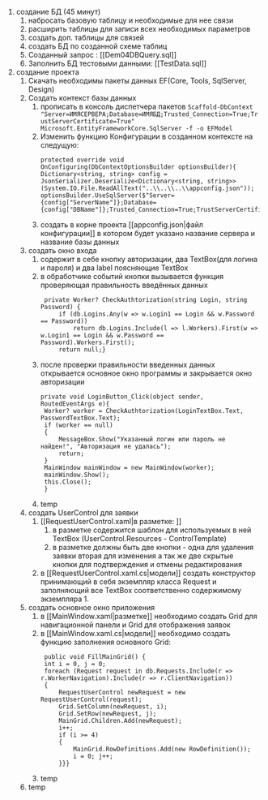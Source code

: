 1. создание БД (45 минут)
	1. набросать базовую таблицу и необходимые для нее связи
	2. расширить таблицы для записи всех необходимых параметров
	3. создать доп. таблицы для связей
	4. создать БД по созданной схеме таблиц
	5. Созданный запрос : [[Dem04DBQuery.sql]]
	6. Заполнить БД тестовыми данными:  [[TestData.sql]]
2. создание проекта
	1. Скачать необходимы пакеты данных EF(Core, Tools, SqlServer, Design)
	2. Создать контекст базы данных
		1. прописать в консоль диспетчера пакетов `Scaffold-DbContext "Server=ИМЯСЕРВЕРА;Database=ИМЯБД;Trusted_Connection=True;TrustServerCertificate=True" Microsoft.EntityFrameworkCore.SqlServer -f -o EFModel` 
		2. Изменить функцию Конфигурации в созданном контексте на следущую:
		   ```    
		   protected override void OnConfiguring(DbContextOptionsBuilder optionsBuilder){
		   Dictionary<string, string> config = JsonSerializer.Deserialize<Dictionary<string, string>>(System.IO.File.ReadAllText("..\\..\\..\\appconfig.json"));
		   optionsBuilder.UseSqlServer($"Server={config["ServerName"]};Database={config["DBName"]};Trusted_Connection=True;TrustServerCertificate=True");}
		   ```
		3. создать в корне проекта [[appconfig.json|файл конфигурации]] в котором будет указано название сервера и название базы данных
	3. создать окно входа
		1. содержит в себе кнопку авторизации, два TextBox(для логина и пароля) и два label поясняющие TextBox
		2. в обработчике событий кнопки вызывается функция проверяющая правильность введённых данных
		   ```
		   	private Worker? CheckAuthtorization(string Login, string Password) {
				if (db.Logins.Any(w => w.Login1 == Login && w.Password == Password))
					return db.Logins.Include(l => l.Workers).First(w => w.Login1 == Login && w.Password == Password).Workers.First();
				return null;}
		   ``` 
		3. после проверки правильности введенных данных открывается основное окно программы и закрывается окно авторизации
		   ```
		   private void LoginButton_Click(object sender, RoutedEventArgs e){
            Worker? worker = CheckAuthtorization(LoginTextBox.Text, PasswordTextBox.Text);
            if (worker == null)
            {
                MessageBox.Show("Указанный логин или пароль не найден!", "Авторизация не удалась");
                return;
            }
            MainWindow mainWindow = new MainWindow(worker);
            mainWindow.Show();
            this.Close();
            } 
		   ```
		4. temp
	4. создать UserControl для заявки
		1. [[RequestUserControl.xaml|в разметке: ]]
			1. в разметке содержится шаблон для используемых в ней TextBox (UserControl.Resources - ControlTemplate)
			2. в разметке должны быть две кнопки - одна для удаления заявки вторая для изменения а так же две скрытые кнопки для подтверждения и отмены редактирования
		2. в [[RequestUserControl.xaml.cs|модели]] создать конструктор принимающий в себя экземпляр класса Request и заполняющий все TextBox соответственно содержимому экземпляра
			1. 
	5. создать основное окно приложения
		1. в [[MainWindow.xaml|разметке]] необходимо создать Grid для навигационной панели и Grid для отображения заявок
		2. в [[MainWindow.xaml.cs|модели]] необходимо создать функцию заполнения основного Grid:
		   ```
		    public void FillMainGrid() { 
			int i = 0, j = 0;
			foreach (Request request in db.Requests.Include(r => r.WorkerNavigation).Include(r => r.ClientNavigation))
			{
				RequestUserControl newRequest = new RequestUserControl(request);
				Grid.SetColumn(newRequest, i);
				Grid.SetRow(newRequest, j);
				MainGrid.Children.Add(newRequest);
				i++;
				if (i >= 4)
				{
					MainGrid.RowDefinitions.Add(new RowDefinition());
					i = 0; j++;
                }}}
		   ```
		3. temp
	1. temp
		   